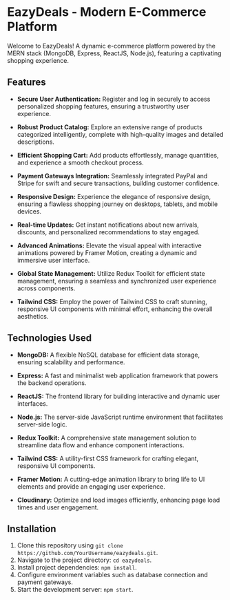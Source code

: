# EazyDeals - Modern E-Commerce Platform

Welcome to EazyDeals! A dynamic e-commerce platform powered by the MERN stack (MongoDB, Express, ReactJS, Node.js), featuring a captivating shopping experience.

## Features

- **Secure User Authentication:** Register and log in securely to access personalized shopping features, ensuring a trustworthy user experience.

- **Robust Product Catalog:** Explore an extensive range of products categorized intelligently, complete with high-quality images and detailed descriptions.

- **Efficient Shopping Cart:** Add products effortlessly, manage quantities, and experience a smooth checkout process.

- **Payment Gateways Integration:** Seamlessly integrated PayPal and Stripe for swift and secure transactions, building customer confidence.

- **Responsive Design:** Experience the elegance of responsive design, ensuring a flawless shopping journey on desktops, tablets, and mobile devices.

- **Real-time Updates:** Get instant notifications about new arrivals, discounts, and personalized recommendations to stay engaged.

- **Advanced Animations:** Elevate the visual appeal with interactive animations powered by Framer Motion, creating a dynamic and immersive user interface.

- **Global State Management:** Utilize Redux Toolkit for efficient state management, ensuring a seamless and synchronized user experience across components.

- **Tailwind CSS:** Employ the power of Tailwind CSS to craft stunning, responsive UI components with minimal effort, enhancing the overall aesthetics.

## Technologies Used

- **MongoDB:** A flexible NoSQL database for efficient data storage, ensuring scalability and performance.

- **Express:** A fast and minimalist web application framework that powers the backend operations.

- **ReactJS:** The frontend library for building interactive and dynamic user interfaces.

- **Node.js:** The server-side JavaScript runtime environment that facilitates server-side logic.

- **Redux Toolkit:** A comprehensive state management solution to streamline data flow and enhance component interactions.

- **Tailwind CSS:** A utility-first CSS framework for crafting elegant, responsive UI components.

- **Framer Motion:** A cutting-edge animation library to bring life to UI elements and provide an engaging user experience.

- **Cloudinary:** Optimize and load images efficiently, enhancing page load times and user engagement.

## Installation

1. Clone this repository using `git clone https://github.com/YourUsername/eazydeals.git`.
2. Navigate to the project directory: `cd eazydeals`.
3. Install project dependencies: `npm install`.
4. Configure environment variables such as database connection and payment gateways.
5. Start the development server: `npm start`.

